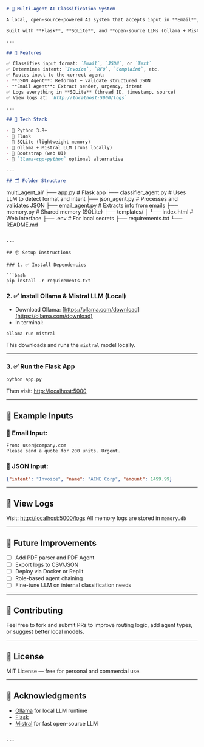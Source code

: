 ```markdown
# 🧠 Multi-Agent AI Classification System

A local, open-source-powered AI system that accepts input in **Email**, **JSON**, or **plain text** format, classifies its **format** and **intent**, routes it to the appropriate agent, and logs results in a shared memory database.

Built with **Flask**, **SQLite**, and **open-source LLMs (Ollama + Mistral)** — no OpenAI API key required!

---

## 🚀 Features

✅ Classifies input format: `Email`, `JSON`, or `Text`  
✅ Determines intent: `Invoice`, `RFQ`, `Complaint`, etc.  
✅ Routes input to the correct agent:
- **JSON Agent**: Reformat + validate structured JSON
- **Email Agent**: Extract sender, urgency, intent  
✅ Logs everything in **SQLite** (thread ID, timestamp, source)  
✅ View logs at: `http://localhost:5000/logs`

---

## 🧱 Tech Stack

- 🔹 Python 3.8+
- 🔹 Flask
- 🔹 SQLite (lightweight memory)
- 🔹 Ollama + Mistral LLM (runs locally)
- 🔹 Bootstrap (web UI)
- 🔹 `llama-cpp-python` optional alternative

---

## 🗂️ Folder Structure

```

multi\_agent\_ai/
├── app.py                 # Flask app
├── classifier\_agent.py    # Uses LLM to detect format and intent
├── json\_agent.py          # Processes and validates JSON
├── email\_agent.py         # Extracts info from emails
├── memory.py              # Shared memory (SQLite)
├── templates/
│   └── index.html         # Web interface
├── .env                   # For local secrets
├── requirements.txt
└── README.md

````

---

## 📦 Setup Instructions

### 1. ✅ Install Dependencies

```bash
pip install -r requirements.txt
````

### 2. ✅ Install Ollama & Mistral LLM (Local)

* Download Ollama: [https://ollama.com/download](https://ollama.com/download)
* In terminal:

```bash
ollama run mistral
```

This downloads and runs the `mistral` model locally.

---

### 3. ✅ Run the Flask App

```bash
python app.py
```

Then visit: [http://localhost:5000](http://localhost:5000)

---

## 🧪 Example Inputs

### 📧 Email Input:

```
From: user@company.com
Please send a quote for 200 units. Urgent.
```

### 🧾 JSON Input:

```json
{"intent": "Invoice", "name": "ACME Corp", "amount": 1499.99}
```

---

## 📄 View Logs

Visit: [http://localhost:5000/logs](http://localhost:5000/logs)
All memory logs are stored in `memory.db`

---

## 📌 Future Improvements

* [ ] Add PDF parser and PDF Agent
* [ ] Export logs to CSV/JSON
* [ ] Deploy via Docker or Replit
* [ ] Role-based agent chaining
* [ ] Fine-tune LLM on internal classification needs

---

## 🤝 Contributing

Feel free to fork and submit PRs to improve routing logic, add agent types, or suggest better local models.

---

## 📜 License

MIT License — free for personal and commercial use.

---

## 🙌 Acknowledgments

* [Ollama](https://ollama.com) for local LLM runtime
* [Flask](https://flask.palletsprojects.com/)
* [Mistral](https://huggingface.co/mistralai) for fast open-source LLM

```

---

